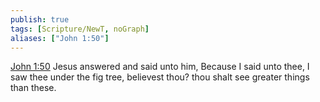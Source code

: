 ```yaml
---
publish: true
tags: [Scripture/NewT, noGraph]
aliases: ["John 1:50"]
---
```

[John 1:50](https://churchofjesuschrist.org/study/scriptures/nt/john/1?lang=eng&id=p50#p50) Jesus answered and said unto him, Because I said unto thee, I saw thee under the fig tree, believest thou? thou shalt see greater things than these.
